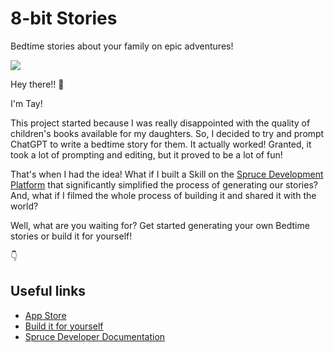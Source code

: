 # 8-bit Stories
Bedtime stories about your family on epic adventures!

[<img src="https://video.squarespace-cdn.com/content/v1/6518d0701bba42532ec534cb/e490e488-9c69-4dbc-b44b-bad9f234b84f/thumbnail" />](https://8bitstories.app)

Hey there!! 👋

I'm Tay!

This project started because I was really disappointed with the quality of children's books available for my daughters. So, I decided to try and prompt ChatGPT to write a bedtime story for them. It actually worked! Granted, it took a lot of prompting and editing, but it proved to be a lot of fun!

That's when I had the idea! What if I built a Skill on the [Spruce Development Platform](https://developer.spruce.bot) that significantly simplified the process of generating our stories? And, what if I filmed the whole process of building it and shared it with the world?

Well, what are you waiting for? Get started generating your own Bedtime stories or build it for yourself!

👇

## Useful links
* [App Store](https://apps.apple.com/us/app/8-bit-bedtime-stories/id6468368534)
* [Build it for yourself](https://sprucelabsai.github.io/spruce-documentation/training/building-a-skill/)
* [Spruce Developer Documentation](https://developer.spruce.bot)
